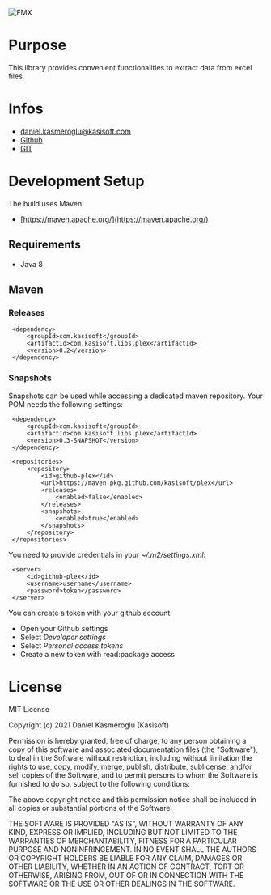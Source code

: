 ![FMX](https://github.com/kasisoft/plex/workflows/PLEX/badge.svg?branch=master&event=push)

# Purpose

This library provides convenient functionalities to extract data from excel files.


# Infos

* [daniel.kasmeroglu@kasisoft.com](mailto:daniel.kasmeroglu@kasisoft.com)
* [Github](https://github.com/kasisoft/plex/issues)
* [GIT](https://github.com/kasisoft/plex.git)


# Development Setup

The build uses Maven

* [https://maven.apache.org/](https://maven.apache.org/)


## Requirements

* Java 8


## Maven

### Releases

     <dependency>
         <groupId>com.kasisoft</groupId>
         <artifactId>com.kasisoft.libs.plex</artifactId>
         <version>0.2</version>
     </dependency>


### Snapshots

Snapshots can be used while accessing a dedicated maven repository. Your POM needs the following settings:

     <dependency>
         <groupId>com.kasisoft</groupId>
         <artifactId>com.kasisoft.libs.plex</artifactId>
         <version>0.3-SNAPSHOT</version>
     </dependency>
     
     <repositories>
         <repository>
             <id>github-plex</id>
             <url>https://maven.pkg.github.com/kasisoft/plex</url>
             <releases>
                 <enabled>false</enabled>
             </releases>
             <snapshots>
                 <enabled>true</enabled>
             </snapshots>
         </repository>
     </repositories>

You need to provide credentials in your _~/.m2/settings.xml_:

     <server>
         <id>github-plex</id>
         <username>username</username>
         <password>token</password>
     </server>

You can create a token with your github account:

* Open your Github settings
* Select _Developer settings_
* Select _Personal access tokens_
* Create a new token with read:package access



# License

MIT License

Copyright (c) 2021 Daniel Kasmeroglu (Kasisoft)

Permission is hereby granted, free of charge, to any person obtaining a copy
of this software and associated documentation files (the "Software"), to deal
in the Software without restriction, including without limitation the rights
to use, copy, modify, merge, publish, distribute, sublicense, and/or sell
copies of the Software, and to permit persons to whom the Software is
furnished to do so, subject to the following conditions:

The above copyright notice and this permission notice shall be included in all
copies or substantial portions of the Software.

THE SOFTWARE IS PROVIDED "AS IS", WITHOUT WARRANTY OF ANY KIND, EXPRESS OR
IMPLIED, INCLUDING BUT NOT LIMITED TO THE WARRANTIES OF MERCHANTABILITY,
FITNESS FOR A PARTICULAR PURPOSE AND NONINFRINGEMENT. IN NO EVENT SHALL THE
AUTHORS OR COPYRIGHT HOLDERS BE LIABLE FOR ANY CLAIM, DAMAGES OR OTHER
LIABILITY, WHETHER IN AN ACTION OF CONTRACT, TORT OR OTHERWISE, ARISING FROM,
OUT OF OR IN CONNECTION WITH THE SOFTWARE OR THE USE OR OTHER DEALINGS IN THE
SOFTWARE.

